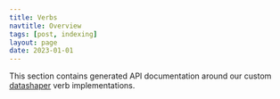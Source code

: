 ```yaml
---
title: Verbs
navtitle: Overview
tags: [post, indexing]
layout: page
date: 2023-01-01
---
```


This section contains generated API documentation around our custom [datashaper](https://github.com/microsoft/datashaper) verb implementations.